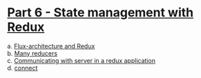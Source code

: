 # [Part 6 - State management with Redux](https://fullstackopen.com/en/part6)

a. [Flux-architecture and Redux](https://fullstackopen.com/en/part6/flux_architecture_and_redux)  
b. [Many reducers](https://fullstackopen.com/en/part6/many_reducers)  
c. [Communicating with server in a redux application](https://fullstackopen.com/en/part6/communicating_with_server_in_a_redux_application)  
d. [connect](https://fullstackopen.com/en/part6/connect)

